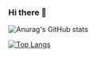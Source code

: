 ### Hi there 👋

![Anurag's GitHub stats](https://github-readme-stats.vercel.app/api?username=AndreaMaurice&show_icons=true&theme=tokyonight)

[![Top Langs](https://github-readme-stats.vercel.app/api/top-langs/?username=AndreaMaurice&layout=compact&theme=tokyonight)](https://github.com/anuraghazra/github-readme-stats)








<!--
**AndreaMaurice/AndreaMaurice** is a ✨ _special_ ✨ repository because its `README.md` (this file) appears on your GitHub profile.

Here are some ideas to get you started:

- 🔭 I’m currently working on ...
- 🌱 I’m currently learning ...
- 👯 I’m looking to collaborate on ...
- 🤔 I’m looking for help with ...
- 💬 Ask me about ...
- 📫 How to reach me: ...
- 😄 Pronouns: ...
- ⚡ Fun fact: ...
-->
